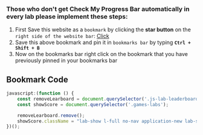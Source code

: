 ### Those who don't get Check My Progress Bar automatically in every lab please implement these steps:

1. First Save this website as a `bookmark` by clicking the **star button** on the `right side of the website bar`: [Click](https://www.cloudskillsboost.google/)
2. Save this above bookmark and pin it in `bookmarks bar` by typing **`Ctrl + Shift + B`**
3. Now on the bookmarks bar right click on the bookmark that you have previously pinned in your bookmarks bar


## Bookmark Code 

```javascript
javascript:(function () {
    const removeLearboard = document.querySelector('.js-lab-leaderboard');
    const showScore = document.querySelector('.games-labs');

    removeLearboard.remove();
    showScore.className = "lab-show l-full no-nav application-new lab-show l-full no-nav "
})();
```
